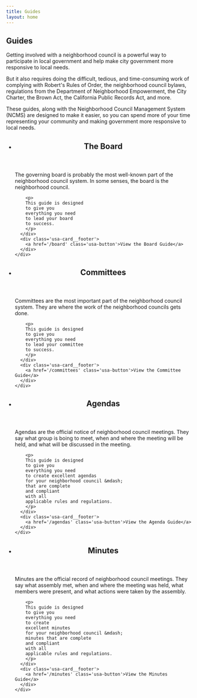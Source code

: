 ```yaml
---
title: Guides
layout: home
---
```


<section class='usa-prose margin-bottom-4'>

  <h1>Guides</h1>

  <p>
  Getting involved
  with a neighborhood council
  is a powerful way
  to participate
  in local government
  and help make city government
  more responsive
  to local needs.
  </p>

  <p>
  But it also
  requires doing
  the difficult, tedious, and time-consuming work
  of complying with
  Robert's Rules of Order,
  the neighborhood council bylaws,
  regulations from the Department of Neighborhood Empowerment,
  the City Charter,
  the Brown Act,
  the California Public Records Act,
  and more.
  </p>

  <p>
  These guides,
  along with the Neighborhood Council Management System (NCMS)
  are designed to
  make it easier,
  so you can spend
  more of your time
  representing your community
  and making government
  more responsive
  to local needs.
  </p>

</section>

<ul class='usa-card-group'>

  <li class='tablet:grid-col-6 usa-card'>
    <div class='usa-card__container'>
      <header class='usa-card__header'>
        <h2 class='usa-card__heading'>The Board</h2>
      </header>
      <div class='usa-card__body'>
        <p>
        The governing board is probably
        the most well-known part
        of the neighborhood council system.
        In some senses,
        the board is
        the neighborhood council.
        </p>

        <p>
        This guide is designed
        to give you
        everything you need
        to lead your board
        to success.
        </p>
      </div>
      <div class='usa-card__footer'>
        <a href='/board' class='usa-button'>View the Board Guide</a>
      </div>
    </div>
  </li>

  <li class='tablet:grid-col-6 usa-card'>
    <div class='usa-card__container'>
      <header class='usa-card__header'>
        <h2 class='usa-card__heading'>Committees</h2>
      </header>
      <div class='usa-card__body'>
        <p>
        Committees are
        the most important part
        of the neighborhood council system.
        They are where
        the work
        of the neighborhood councils
        gets done.
        </p>

        <p>
        This guide is designed
        to give you
        everything you need
        to lead your committee
        to success.
        </p>
      </div>
      <div class='usa-card__footer'>
        <a href='/committees' class='usa-button'>View the Committee Guide</a>
      </div>
    </div>
  </li>

  <li class='tablet:grid-col-6 usa-card'>
    <div class='usa-card__container'>
      <header class='usa-card__header'>
        <h2 class='usa-card__heading'>Agendas</h2>
      </header>
      <div class='usa-card__body'>
        <p>
        Agendas are the official notice
        of neighborhood council meetings.
        They say
        what group is boing to meet,
        when and where
        the meeting will be held,
        and what will be discussed
        in the meeting.
        </p>

        <p>
        This guide is designed
        to give you
        everything you need
        to create excellent agendas
        for your neighborhood council &mdash;
        that are complete
        and compliant
        with all
        applicable rules and regulations.
        </p>
      </div>
      <div class='usa-card__footer'>
        <a href='/agendas' class='usa-button'>View the Agenda Guide</a>
      </div>
    </div>
  </li>

  <li class='tablet:grid-col-6 usa-card'>
    <div class='usa-card__container'>
      <header class='usa-card__header'>
        <h2 class='usa-card__heading'>Minutes</h2>
      </header>
      <div class='usa-card__body'>
        <p>
        Minutes are
        the official record
        of neighborhood council
        meetings.
        They say
        what assembly met,
        when and where
        the meeting was held,
        what members
        were present,
        and what actions
        were taken
        by the assembly.
        </p>

        <p>
        This guide is designed
        to give you
        everything you need
        to create
        excellent minutes
        for your neighborhood council &mdash;
        minutes that are complete
        and compliant
        with all
        applicable rules and regulations.
        </p>
      </div>
      <div class='usa-card__footer'>
        <a href='/minutes' class='usa-button'>View the Minutes Guide</a>
      </div>
    </div>
  </li>

</ul><!-- end card group -->
